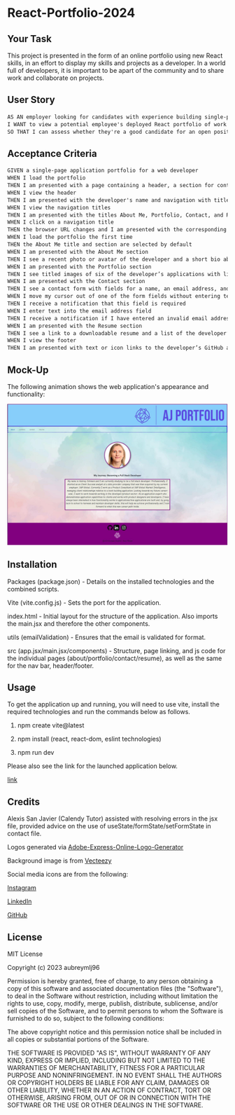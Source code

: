 # React-Portfolio-2024

## Your Task

This project is presented in the form of an online portfolio using new React skills, in an effort to display my skills and projects as a developer. In a world full of developers, it is important to be apart of the community and to share work and collaborate on projects.


## User Story

```md
AS AN employer looking for candidates with experience building single-page applications
I WANT to view a potential employee's deployed React portfolio of work samples
SO THAT I can assess whether they're a good candidate for an open position
```

## Acceptance Criteria

```md
GIVEN a single-page application portfolio for a web developer
WHEN I load the portfolio
THEN I am presented with a page containing a header, a section for content, and a footer
WHEN I view the header
THEN I am presented with the developer's name and navigation with titles corresponding to different sections of the portfolio
WHEN I view the navigation titles
THEN I am presented with the titles About Me, Portfolio, Contact, and Resume, and the title corresponding to the current section is highlighted
WHEN I click on a navigation title
THEN the browser URL changes and I am presented with the corresponding section below the navigation and that title is highlighted
WHEN I load the portfolio the first time
THEN the About Me title and section are selected by default
WHEN I am presented with the About Me section
THEN I see a recent photo or avatar of the developer and a short bio about them
WHEN I am presented with the Portfolio section
THEN I see titled images of six of the developer’s applications with links to both the deployed applications and the corresponding GitHub repositories
WHEN I am presented with the Contact section
THEN I see a contact form with fields for a name, an email address, and a message
WHEN I move my cursor out of one of the form fields without entering text
THEN I receive a notification that this field is required
WHEN I enter text into the email address field
THEN I receive a notification if I have entered an invalid email address
WHEN I am presented with the Resume section
THEN I see a link to a downloadable resume and a list of the developer’s proficiencies
WHEN I view the footer
THEN I am presented with text or icon links to the developer’s GitHub and LinkedIn profiles, and their profile on a third platform (Stack Overflow, Twitter)
```

## Mock-Up

The following animation shows the web application's appearance and functionality:

![User clicks through About Me, Portfolio, Resume, and Contact sections on the webpage and enters information on Contact page.](./public/landing-page-cap.JPG)

## Installation

Packages (package.json) - Details on the installed technologies and the combined scripts. 

Vite (vite.config.js) - Sets the port for the application.

index.html - Initial layout for the structure of the application. Also imports the main.jsx and therefore the other components.

utils (emailValidation) - Ensures that the email is validated for format.

src (app.jsx/main.jsx/components) - Structure, page linking, and js code for the individual pages (about/portfolio/contact/resume), as well as the same for the nav bar, header/footer.

## Usage

To get the application up and running, you will need to use vite, install the required technologies and run the commands below as follows.

1. npm create vite@latest

2. npm install (react, react-dom, eslint technologies)

3. npm run dev

Please also see the link for the launched application below.

[link]()

## Credits

Alexis San Javier (Calendy Tutor) assisted with resolving errors in the jsx file, provided advice on the use of useState/formState/setFormState in contact file. 

Logos generated via [Adobe-Express-Online-Logo-Generator](https://express.adobe.com/express-apps/logo-maker)

Background image is from [Vecteezy](https://www.vecteezy.com/)

Social media icons are from the following:

[Instagram](https://www.vecteezy.com/png/23986521-instagram-logo-png-instagram-logo-transparent-png-instagram-icon-transparent-free-png)

[LinkedIn](https://www.vecteezy.com/)

[GitHub](https://www.flaticon.com/free-icon/github-logo_25231)

## License

MIT License

Copyright (c) 2023 aubreymlj96

Permission is hereby granted, free of charge, to any person obtaining a copy
of this software and associated documentation files (the "Software"), to deal
in the Software without restriction, including without limitation the rights
to use, copy, modify, merge, publish, distribute, sublicense, and/or sell
copies of the Software, and to permit persons to whom the Software is
furnished to do so, subject to the following conditions:

The above copyright notice and this permission notice shall be included in all
copies or substantial portions of the Software.

THE SOFTWARE IS PROVIDED "AS IS", WITHOUT WARRANTY OF ANY KIND, EXPRESS OR
IMPLIED, INCLUDING BUT NOT LIMITED TO THE WARRANTIES OF MERCHANTABILITY,
FITNESS FOR A PARTICULAR PURPOSE AND NONINFRINGEMENT. IN NO EVENT SHALL THE
AUTHORS OR COPYRIGHT HOLDERS BE LIABLE FOR ANY CLAIM, DAMAGES OR OTHER
LIABILITY, WHETHER IN AN ACTION OF CONTRACT, TORT OR OTHERWISE, ARISING FROM,
OUT OF OR IN CONNECTION WITH THE SOFTWARE OR THE USE OR OTHER DEALINGS IN THE
SOFTWARE.
